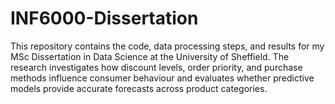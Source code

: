 # INF6000-Dissertation
This repository contains the code, data processing steps, and results for my MSc Dissertation in Data Science at the University of Sheffield. The research investigates how discount levels, order priority, and purchase methods influence consumer behaviour and evaluates whether predictive models provide accurate forecasts across product categories.
